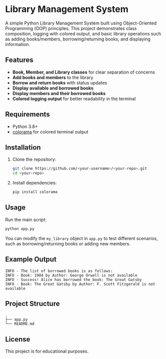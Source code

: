 # Library Management System

A simple Python Library Management System built using Object-Oriented Programming (OOP) principles. This project demonstrates class composition, logging with colored output, and basic library operations such as adding books/members, borrowing/returning books, and displaying information.

## Features

- **Book, Member, and Library classes** for clear separation of concerns
- **Add books and members** to the library
- **Borrow and return books** with status updates
- **Display available and borrowed books**
- **Display members and their borrowed books**
- **Colored logging output** for better readability in the terminal

## Requirements

- Python 3.8+
- [colorama](https://pypi.org/project/colorama/) for colored terminal output

## Installation

1. Clone the repository:
    ```bash
    git clone https://github.com/<your-username>/<your-repo>.git
    cd <your-repo>
    ```

2. Install dependencies:
    ```bash
    pip install colorama
    ```

## Usage

Run the main script:
```bash
python app.py
```

You can modify the `my_library` object in `app.py` to test different scenarios, such as borrowing/returning books or adding new members.

## Example Output

```
INFO - The list of borrowed books is as follows:
INFO - Book: 1984 by Author: George Orwell is not available
INFO - Success! Alice has borrowed the book: The Great Gatsby
INFO - Book: The Great Gatsby by Author: F. Scott Fitzgerald is not available
```

## Project Structure

```
.
├── app.py
└── README.md
```

## License

This project is for educational purposes.
